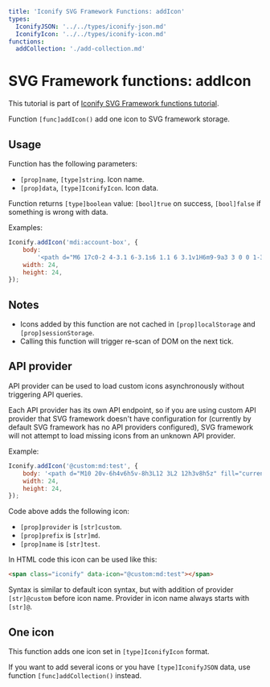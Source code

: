 ```yaml
title: 'Iconify SVG Framework Functions: addIcon'
types:
  IconifyJSON: '../../types/iconify-json.md'
  IconifyIcon: '../../types/iconify-icon.md'
functions:
  addCollection: './add-collection.md'
```

# SVG Framework functions: addIcon

This tutorial is part of [Iconify SVG Framework functions tutorial](./functions.md#adding-icons).

Function `[func]addIcon()` add one icon to SVG framework storage.

## Usage

Function has the following parameters:

- `[prop]name`, `[type]string`. Icon name.
- `[prop]data`, `[type]IconifyIcon`. Icon data.

Function returns `[type]boolean` value: `[bool]true` on success, `[bool]false` if something is wrong with data.

Examples:

```js
Iconify.addIcon('mdi:account-box', {
	body:
		'<path d="M6 17c0-2 4-3.1 6-3.1s6 1.1 6 3.1v1H6m9-9a3 3 0 0 1-3 3a3 3 0 0 1-3-3a3 3 0 0 1 3-3a3 3 0 0 1 3 3M3 5v14a2 2 0 0 0 2 2h14a2 2 0 0 0 2-2V5a2 2 0 0 0-2-2H5a2 2 0 0 0-2 2z" fill="currentColor"/>',
	width: 24,
	height: 24,
});
```

## Notes

- Icons added by this function are not cached in `[prop]localStorage` and `[prop]sessionStorage`.
- Calling this function will trigger re-scan of DOM on the next tick.

## API provider

API provider can be used to load custom icons asynchronously without triggering API queries.

Each API provider has its own API endpoint, so if you are using custom API provider that SVG framework doesn't have configuration for (currently by default SVG framework has no API providers configured), SVG framework will not attempt to load missing icons from an unknown API provider.

Example:

```js
Iconify.addIcon('@custom:md:test', {
	body: '<path d="M10 20v-6h4v6h5v-8h3L12 3L2 12h3v8h5z" fill="currentColor"/>',
	width: 24,
	height: 24,
});
```

Code above adds the following icon:

- `[prop]provider` is `[str]custom`.
- `[prop]prefix` is `[str]md`.
- `[prop]name` is `[str]test`.

In HTML code this icon can be used like this:

```html
<span class="iconify" data-icon="@custom:md:test"></span>
```

Syntax is similar to default icon syntax, but with addition of provider `[str]@custom` before icon name. Provider in icon name always starts with `[str]@`.

## One icon

This function adds one icon set in `[type]IconifyIcon` format.

If you want to add several icons or you have `[type]IconifyJSON` data, use function `[func]addCollection()` instead.
